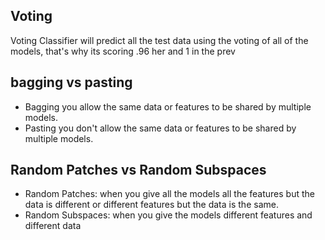 ## Voting

Voting Classifier will predict all the test data using the voting of all of the models, that's why its scoring .96 her and 1 in the prev

## bagging vs pasting

- Bagging you allow the same data or features to be shared by multiple models.
- Pasting you don't allow the same data or features to be shared by multiple models.

## Random Patches vs Random Subspaces

- Random Patches: when you give all the models all the features but the data is different or different features but the data is the same.
- Random Subspaces: when you give the models different features and different data
